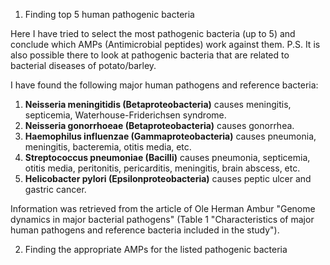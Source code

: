 1. Finding top 5 human pathogenic bacteria

Here I have tried to select the most pathogenic bacteria (up to 5) and conclude which AMPs (Antimicrobial peptides) work against them.
P.S. It is also possible there to look at pathogenic bacteria that are related to bacterial diseases of potato/barley.

I have found the following major human pathogens and reference bacteria:
1) **Neisseria meningitidis (Betaproteobacteria)** causes meningitis, septicemia, Waterhouse-Friderichsen syndrome.
2) **Neisseria gonorrhoeae (Betaproteobacteria)** causes gonorrhea.
3) **Haemophilus influenzae (Gammaproteobacteria)** causes pneumonia, meningitis, bacteremia, otitis media, etc.
4) **Streptococcus pneumoniae (Bacilli)** causes pneumonia, septicemia, otitis media, peritonitis, pericarditis, meningitis, brain abscess, etc.
5) **Helicobacter pylori (Epsilonproteobacteria)** causes peptic ulcer and gastric cancer.

Information was retrieved from the article of Ole Herman Ambur "Genome dynamics in major bacterial pathogens" (Table 1 "Characteristics of major human pathogens and reference bacteria included in the study").

2. Finding the appropriate AMPs for the listed pathogenic bacteria
